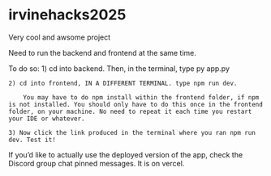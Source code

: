 # irvinehacks2025

Very cool and awsome project


Need to run the backend and frontend at the same time.

To do so:
    1) cd into backend. Then, in the terminal, type py app.py

    2) cd into frontend, IN A DIFFERENT TERMINAL. type npm run dev.

        You may have to do npm install within the frontend folder, if npm is not installed. You should only have to do this once in the frontend folder, on your machine. No need to repeat it each time you restart your IDE or whatever.

    3) Now click the link produced in the terminal where you ran npm run dev. Test it!

If you’d like to actually use the deployed version of the app, check the Discord group chat pinned messages. It is on vercel.